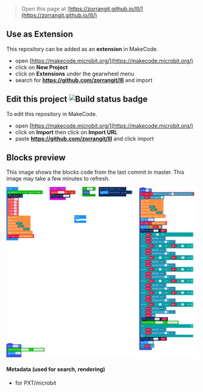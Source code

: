 
> Open this page at [https://zorrangit.github.io/lll/](https://zorrangit.github.io/lll/)

## Use as Extension

This repository can be added as an **extension** in MakeCode.

* open [https://makecode.microbit.org/](https://makecode.microbit.org/)
* click on **New Project**
* click on **Extensions** under the gearwheel menu
* search for **https://github.com/zorrangit/lll** and import

## Edit this project ![Build status badge](https://github.com/zorrangit/lll/workflows/MakeCode/badge.svg)

To edit this repository in MakeCode.

* open [https://makecode.microbit.org/](https://makecode.microbit.org/)
* click on **Import** then click on **Import URL**
* paste **https://github.com/zorrangit/lll** and click import

## Blocks preview

This image shows the blocks code from the last commit in master.
This image may take a few minutes to refresh.

![A rendered view of the blocks](https://github.com/zorrangit/lll/raw/master/.github/makecode/blocks.png)

#### Metadata (used for search, rendering)

* for PXT/microbit
<script src="https://makecode.com/gh-pages-embed.js"></script><script>makeCodeRender("{{ site.makecode.home_url }}", "{{ site.github.owner_name }}/{{ site.github.repository_name }}");</script>

